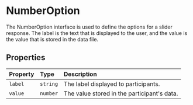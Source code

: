 # NumberOption

The NumberOption interface is used to define the options for a slider response.
The label is the text that is displayed to the user, and the value is the value that is stored in the data file.

## Properties

| Property | Type | Description |
| :------ | :------ | :------ |
| `label` | `string` | The label displayed to participants. |
| `value` | `number` | The value stored in the participant's data. |
